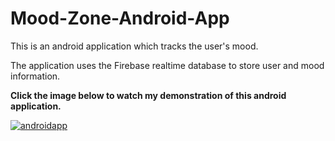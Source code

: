 # Mood-Zone-Android-App

This is an android application which tracks the user's mood. 

The application uses the Firebase realtime database to store user and mood information. 

**Click the image below to watch my demonstration of this android application.**

[![androidapp](http://img.youtube.com/vi/-acC7tApmKo/0.jpg)](http://www.youtube.com/watch?v=-acC7tApmKo "Mood Zone")
